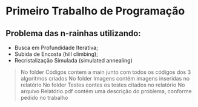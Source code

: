 # Primeiro Trabalho de Programação 

## Problema das n-rainhas utilizando:
- Busca em Profundidade Iterativa;
- Subida de Encosta (hill climbing);
- Recristalização Simulada (simulated annealing)

> No folder Códigos contem a main junto com todos os códigos dos 3 algoritmos criados
> No folder Imagens contém imagens inseridas no relatório
> No folder Testes contes os testes citados no relatório
> No arquivo Relatório.pdf contém uma descrição do problema, conforme pedido no trabalho
